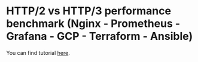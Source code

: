 # HTTP/2 vs HTTP/3 performance benchmark (Nginx - Prometheus - Grafana - GCP - Terraform - Ansible)

You can find tutorial [here](https://youtu.be/-0yu_zOFilg).
